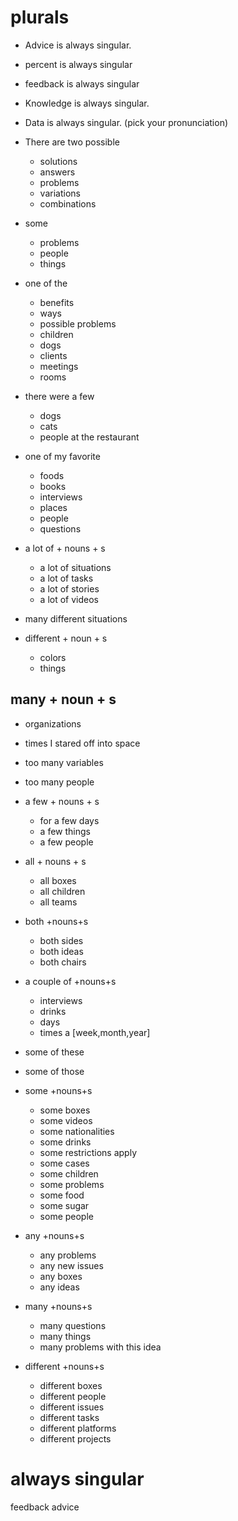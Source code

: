# plurals 
* Advice is always singular.
* percent is always singular
* feedback is always singular
* Knowledge is always singular.
* Data is always singular. (pick your pronunciation)

* There are two possible
  * solutions
  * answers
  * problems
  * variations
  * combinations

* some
  * problems
  * people
  * things

* one of the 
  * benefits
  * ways
  * possible problems
  * children
  * dogs
  * clients
  * meetings
  * rooms
* there were a few
	* dogs
	* cats
	* people at the restaurant
* one of my favorite
  * foods
  * books
  * interviews
  * places
  * people
  * questions
* a lot of + nouns + s
  * a lot of situations
  * a lot of tasks
  * a lot of stories
  * a lot of videos
* many different situations
* different + noun + s
  * colors
  * things
## many + noun + s
  * organizations
  * times I stared off into space
  * too many variables
  * too many people
* a few + nouns + s
  * for a few days
  * a few things
  * a few people
* all + nouns + s
  * all boxes
  * all children
  * all teams
* both +nouns+s
  * both sides
  * both ideas
  * both chairs
* a couple of +nouns+s
  * interviews
  * drinks
  * days
  * times a [week,month,year]


* some of these
* some of those

* some +nouns+s
  * some boxes
  * some videos
  * some nationalities
  * some drinks
  * some restrictions apply
  * some cases
  * some children
  * some problems
  * some food
  * some sugar
  * some people
* any +nouns+s
  * any problems
  * any new issues
  * any boxes
  * any ideas
* many +nouns+s
  * many questions 
  * many things
  * many problems with this idea
* different +nouns+s
  * different boxes
  * different people
  * different issues
  * different tasks
  * different platforms
  * different projects


# always singular
feedback
advice